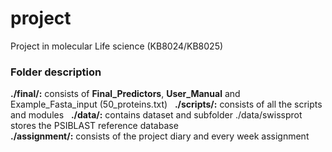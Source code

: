 # project
Project in molecular Life science (KB8024/KB8025)
  

### Folder description
**./final/:**  consists of **Final_Predictors**, **User_Manual** and Example_Fasta_input (50_proteins.txt)  
**./scripts/:**  consists of all the scripts and modules  
**./data/:**  contains dataset and subfolder ./data/swissprot stores the PSIBLAST reference database  
**./assignment/:**  consists of the project diary and every week assignment  
